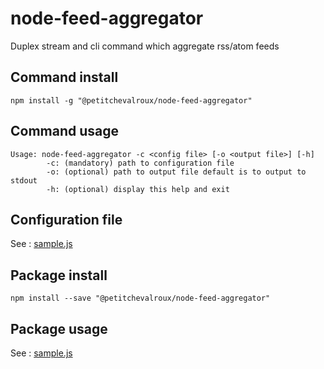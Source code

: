 # node-feed-aggregator
Duplex stream and cli command which aggregate rss/atom feeds

## Command install
```
npm install -g "@petitchevalroux/node-feed-aggregator"
```

## Command usage
```
Usage: node-feed-aggregator -c <config file> [-o <output file>] [-h]
        -c: (mandatory) path to configuration file
        -o: (optional) path to output file default is to output to stdout
        -h: (optional) display this help and exit
```

## Configuration file
See : [sample.js](https://github.com/petitchevalroux/node-feed-aggregator/blob/master/config/sample.json)

## Package install
```
npm install --save "@petitchevalroux/node-feed-aggregator"
```

## Package usage
See : [sample.js](https://github.com/petitchevalroux/node-feed-aggregator/blob/master/src/sample.js)
